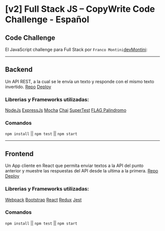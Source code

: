 # [v2] Full Stack JS – CopyWrite Code Challenge - Español

## Code Challenge

El JavaScript challenge para Full Stack por `Franco Montini`[devMontini](https://github.com/devmontini):

---

## Backend

Un API REST, a la cual se le envía un texto y responde con el mismo texto invertido.
[Repo](https://github.com/devmontini/CopyWrite-BackendTest-Montini)
[Deploy](https://github.com/facebook/create-react-app)

### Librerias y Frameworks utilizadas:

[NodeJs](https://nodejs.org/en/)
[ExpressJs](https://expressjs.com/)
[Mocha](https://mochajs.org/)
[Chai](https://www.chaijs.com/)
[SuperTest](https://github.com/visionmedia/supertest#readme)
[FLAG Palindromo](https://standardjs.com/)

### Comandos

`npm install` || `npm test` || `npm start`

---

## Frontend

Un App cliente en React que permita enviar textos a la API del punto anterior y muestre las respuestas del API desde la ultima a la primera.
[Repo](https://github.com/devmontini/CopyWrite-FrontendTest-Montini)
[Deploy](https://github.com/facebook/create-react-app)

### Librerias y Frameworks utilizadas:

[Webpack](https://webpack.js.org/)
[Bootstrap](https://getbootstrap.com/)
[React](https://reactjs.org/)
[Redux](https://redux.js.org/)
[Jest](https://jestjs.io/)

### Comandos

`npm install` || `npm test` || `npm start`
